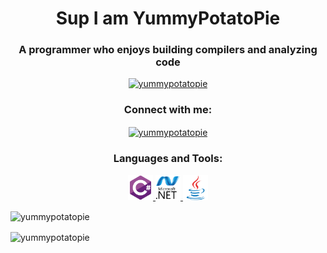 <h1 align="center">Sup I am YummyPotatoPie</h1>
<h3 align="center">A programmer who enjoys building compilers and analyzing code</h3>

<p align="center"> <a href="https://github.com/ryo-ma/github-profile-trophy"><img src="https://github-profile-trophy.vercel.app/?username=yummypotatopie&theme=onedark" alt="yummypotatopie" /></a> </p>

<h3 align="center">Connect with me:</h3>
<p align="center">
<a href="https://codeforces.com/profile/yummypotatopie" target="blank"><img align="center" src="https://cdn.jsdelivr.net/npm/simple-icons@3.0.1/icons/codeforces.svg" alt="yummypotatopie" height="30" width="40" /></a>
</p>

<h3 align="center">Languages and Tools:</h3>
<p align="center"> <a href="https://www.w3schools.com/cs/" target="_blank"> <img src="https://raw.githubusercontent.com/devicons/devicon/master/icons/csharp/csharp-original.svg" alt="csharp" width="40" height="40"/> </a> <a href="https://dotnet.microsoft.com/" target="_blank"> <img src="https://raw.githubusercontent.com/devicons/devicon/master/icons/dot-net/dot-net-original-wordmark.svg" alt="dotnet" width="40" height="40"/> </a> <a href="https://www.java.com" target="_blank"> <img src="https://raw.githubusercontent.com/devicons/devicon/master/icons/java/java-original.svg" alt="java" width="40" height="40"/> </a> </p>

<p><img align="center" src="https://github-readme-stats.vercel.app/api/top-langs?username=yummypotatopie&show_icons=true&locale=en&layout=compact" alt="yummypotatopie" /></p>

<p><img align="center" src="https://github-readme-streak-stats.herokuapp.com/?user=yummypotatopie&" alt="yummypotatopie" /></p>

